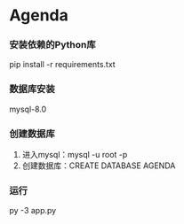 # Agenda

### 安装依赖的Python库

pip install -r requirements.txt

### 数据库安装

mysql-8.0

### 创建数据库

1. 进入mysql：mysql -u root -p
2. 创建数据库：CREATE DATABASE AGENDA

### 运行

py -3 app.py
